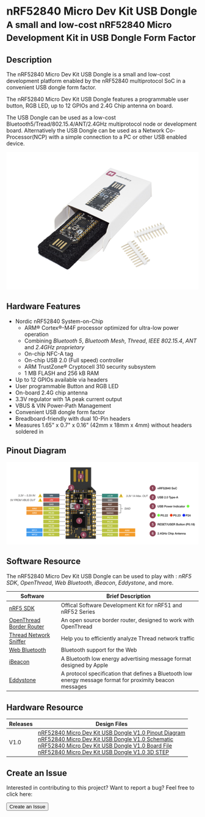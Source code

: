 # nRF52840 Micro Dev Kit USB Dongle <br><small>A small and low-cost nRF52840 Micro Development Kit in USB Dongle Form Factor</small>

## Description

The nRF52840 Micro Dev Kit USB Dongle is a small and low-cost development platform enabled by the nRF52840 multiprotocol SoC in a convenient USB dongle form factor.

The nRF52840 Micro Dev Kit USB Dongle features a programmable user button, RGB LED, up to 12 GPIOs and 2.4G Chip antenna on board.

The USB Dongle can be used as a low-cost Bluetooth5/Tread/802.15.4/ANT/2.4GHz multiprotocol node or development board. Alternatively the USB Dongle can be used as a Network Co-Processor(NCP) with a simple connection to a PC or other USB enabled device.

![](images/nrf52840-mdk-usb-dongle-overview.jpg)

## Hardware Features

* Nordic nRF52840 System-on-Chip
	- ARM® Cortex®-M4F processor optimized for ultra-low power operation
	- Combining *Bluetooth 5*, *Bluetooth Mesh*, *Thread*, *IEEE 802.15.4*, *ANT* and *2.4GHz proprietary*
	- On-chip NFC-A tag
	- On-chip USB 2.0 (Full speed) controller
	- ARM TrustZone® Cryptocell 310 security subsystem
	- 1 MB FLASH and 256 kB RAM
* Up to 12 GPIOs available via headers
* User programmable Button and RGB LED
* On-board 2.4G chip antenna 
* 3.3V regulator with 1A peak current output
* VBUS & VIN Power-Path Management
* Convenient USB dongle form factor
* Breadboard-friendly with dual 10-Pin headers
* Measures 1.65" x 0.7" x 0.16" (42mm x 18mm x 4mm) without headers soldered in

## Pinout Diagram

[![](images/nrf52840-mdk-usb-dongle-pinout.png)](images/nrf52840-mdk-usb-dongle-pinout.png)

## Software Resource

The nRF52840 Micro Dev Kit USB Dongle can be used to play with : *nRF5 SDK*, *OpenThread*, *Web Bluetooth*, *iBeacon*, *Eddystone*, and more.

| Software  | Brief Description |
| ---------- | ----- |
| [nRF5 SDK](nrf5-sdk/) | Offical Software Development Kit for nRF51 and nRF52 Series |
| [OpenThread Border Router](OTBR/) | An open source border router, designed to work with OpenThread |
| [Thread Network Sniffer](thread-sniffer/) | Help you to efficiently analyze Thread network traffic|
| [Web Bluetooth](https://webbluetoothcg.github.io/web-bluetooth/) | Bluetooth support for the Web |
| [iBeacon](https://developer.apple.com/ibeacon/) | A Bluetooth low energy advertising message format designed by Apple |
| [Eddystone](https://github.com/google/eddystone) | A protocol specification that defines a Bluetooth low energy message format for proximity beacon messages |


## Hardware Resource

| Releases | Design Files                   |
| -------- | ------------------------------ |
| V1.0     | [nRF52840 Micro Dev Kit USB Dongle V1.0 Pinout Diagram](hardware/nrf52840-mdk-usb-dongle-pinout_v1_0.pdf)<br/>[nRF52840 Micro Dev Kit USB Dongle V1.0 Schematic](hardware/nrf52840-mdk-usb-dongle-sch_v1_0.pdf)<br/>[nRF52840 Micro Dev Kit USB Dongle V1.0 Board File](hardware/nrf52840-mdk-usb-dongle-board_v1_0.pdf)<br/>[nRF52840 Micro Dev Kit USB Dongle V1.0 3D STEP](hardware/nrf52840-mdk-usb-dongle-3d_v1_0.step)|

## Create an Issue

Interested in contributing to this project? Want to report a bug? Feel free to click here:

<a href="https://github.com/makerdiary/nrf52840-mdk-usb-dongle/issues/new"><button data-md-color-primary="marsala"><i class="fa fa-github"></i> Create an Issue</button></a>

